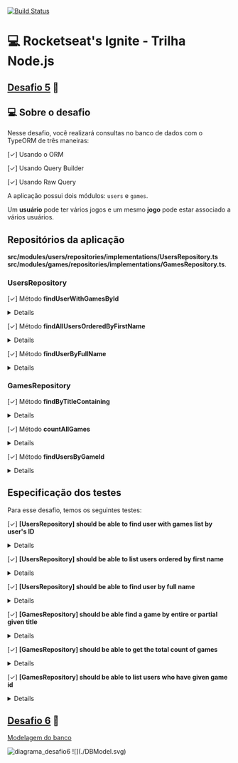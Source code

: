 [![Build Status](https://travis-ci.com/magujun/ignite-nodejs-desafio5.svg?branch=main)](https://travis-ci.com/magujun/ignite-nodejs-desafio5)

# 💻 Rocketseat's Ignite - Trilha Node.js

## [Desafio 5](https://www.notion.so/Desafio-01-Database-Queries-8d97dae581d5446e97555c43d301ee45) 🚀

## 💻 Sobre o desafio

Nesse desafio, você realizará consultas no banco de dados com o TypeORM de três maneiras:

[✓] Usando o ORM

[✓] Usando Query Builder

[✓] Usando Raw Query

A aplicação possui dois módulos: `users` e `games`.

Um **usuário** pode ter vários jogos e um mesmo **jogo** pode estar associado a vários usuários.  

## Repositórios da aplicação

**src/modules/users/repositories/implementations/UsersRepository.ts**
**src/modules/games/repositories/implementations/GamesRepository.ts**. 

### UsersRepository

[✓] Método **findUserWithGamesById**
<details>
  Esse método deve receber o **Id** de um usuário e retornar os dados do usuário encontrado juntamente com os dados de todos os **games** que esse usuário possui.

Exemplo de retorno:

```jsx
{
	id: '81482ac4-29bd-497f-b71a-8ae3b20eca9b',
	first_name: 'John',
	last_name: 'Doe',
	email: 'mail@example.com',
	created_at: '2021-03-19 19:35:09.877037',
	updated_at: '2021-03-19 19:35:09.877037',
	games: [
		{
			id: '63a6c35a-ac97-4773-9021-fb93973c8139',
			title: 'GTA V',
			created_at: '2021-03-19 19:35:09.877037',
			updated_at: '2021-03-19 19:35:09.877037',
		},
		{
			id: '74e4fc3b-434d-4452-94eb-27a85dce8d1a',
			title: 'Among Us',
			created_at: '2021-03-19 19:35:09.877037',
			updated_at: '2021-03-19 19:35:09.877037',
		}
	]
}
```

</details>

[✓] Método **findAllUsersOrderedByFirstName**
<details>
Esse método deve retornar a listagem de usuários cadastrados em ordem alfabética (**ASC**).

Lembre-se que aqui deve ser usado **raw query** para a consulta.
</details>

[✓] Método **findUserByFullName**
<details>
Esse método deve receber `first_name` e `last_name` e retornar um usuário que possua os mesmos `first_name` e `last_name`.

Aqui você deve encontrar o usuário ignorando se o argumento passado está em caixa alta ou não. 

Por exemplo, suponhamos que existe um usuário onde o `first_name` é `Danilo` e o `last_name` é `Vieira`.

O método deve retornar o usuário mesmo que os argumentos passados sejam `daNiLo` para `first_name` e `vIeiRA` para `last_name`.

Essa consulta deve ser realizada utilizando **raw query** e você pode buscar pelo uso do **LOWER** no Postgres para resolver esse problema.
</details>

### GamesRepository

[✓] Método **findByTitleContaining**
<details>
Esse método deve receber parte do título de um jogo ou o título inteiro e retornar um ou mais jogos que derem match com a consulta. 

Se o método for chamado com o argumento `"or S"` e existir algum jogo com essa sequência de letras no título, o retorno deve ser feito, como por exemplo o seguinte retorno:

```jsx
[
	{
		id: '63a6c35a-ac97-4773-9021-fb93973c8139',
		title: 'Need F**or S**peed: Payback',
		created_at: '2021-03-19 19:35:09.877037',
		updated_at: '2021-03-19 19:35:09.877037',
	},
	{
		id: '74e4fc3b-434d-4452-94eb-27a85dce8d1a',
		title: 'Need F**or S**peed: Underground',
		created_at: '2021-03-19 19:35:09.877037',
		updated_at: '2021-03-19 19:35:09.877037',
	}
]
```

A consulta também deve ser feita de forma case insensitive, ignorando caixa alta onde no banco não existe. Para exemplo, considerando a busca exemplificada acima, o retorno deve ser o mesmo caso o parâmetro passado seja uma string `"nEEd"`. 

Você pode buscar pelo uso do **ILIKE** no Postgres para resolver esse problema.
Lembre-se que aqui deve ser usado **query builder** para realizar a consulta.
</details>

[✓] Método **countAllGames**
<details>
Esse método deve retornar uma contagem do total de games existentes no banco. Deve ser usada **raw query** para essa consulta.
</details>

[✓] Método **findUsersByGameId**
<details>
Esse método deve receber o `Id` de um game e retornar uma lista de todos os usuários que possuem o game do `Id` informado. 

Exemplo de retorno:

```jsx
[
	{
		id: '81482ac4-29bd-497f-b71a-8ae3b20eca9b',
		first_name: 'John',
		last_name: 'Doe',
		email: 'mail@example.com',
		created_at: '2021-03-19 19:35:09.877037',
		updated_at: '2021-03-19 19:35:09.877037'
	},
	{
		id: '75920ac4-32ed-497f-b71a-8ae3c19eca9b',
		first_name: 'Usuário',
		last_name: 'Qualquer',
		email: 'usuarioqualquer@example.com',
		created_at: '2021-03-19 19:35:09.877037',
		updated_at: '2021-03-19 19:35:09.877037'
	}
]
```

</details>

## Especificação dos testes

Para esse desafio, temos os seguintes testes:

[✓] **[UsersRepository] should be able to find user with games list by user's ID**
<details>
    Para que esse teste passe, você deve satisfazer o código de acordo com o que é [descrito aqui](https://www.notion.so/Desafio-01-Database-Queries-8d97dae581d5446e97555c43d301ee45).
</details>

[✓] **[UsersRepository] should be able to list users ordered by first name**
<details>
    Para que esse teste passe, você deve satisfazer o código de acordo com o que é [descrito aqui](https://www.notion.so/Desafio-01-Database-Queries-8d97dae581d5446e97555c43d301ee45).
</details>

[✓] **[UsersRepository] should be able to find user by full name**
<details>
    Para que esse teste passe, você deve satisfazer o código de acordo com o que é [descrito aqui.](https://www.notion.so/Desafio-01-Database-Queries-8d97dae581d5446e97555c43d301ee45)
</details>

[✓] **[GamesRepository] should be able find a game by entire or partial given title**
<details>
    Para que esse teste passe, você deve satisfazer o código de acordo com o que é [descrito aqui](https://www.notion.so/Desafio-01-Database-Queries-8d97dae581d5446e97555c43d301ee45)
</details>

[✓] **[GamesRepository] should be able to get the total count of games**
<details>
    Para que esse teste passe, você deve satisfazer o código de acordo com o que é [descrito aqui](https://www.notion.so/Desafio-01-Database-Queries-8d97dae581d5446e97555c43d301ee45).
</details>

[✓] **[GamesRepository] should be able to list users who have given game id**
<details>
Para que esse teste passe, você deve satisfazer o código de acordo com o que é [descrito aqui](https://www.notion.so/Desafio-01-Database-Queries-8d97dae581d5446e97555c43d301ee45).
</details>

## [Desafio 6](https://www.notion.so/Desafio-02-Modelagem-do-banco-de-dados-0ce9c10f9e114be0a9ee9359d68639ff) 📑

[Modelagem do banco](https://dbdiagram.io/d/6063437decb54e10c33dfa7f)

<img width="966" alt="diagrama_desafio6" src="https://user-images.githubusercontent.com/75567460/115113837-845f2d80-9f8c-11eb-882a-a114a25f5d22.png">
![](./DBModel.svg)


